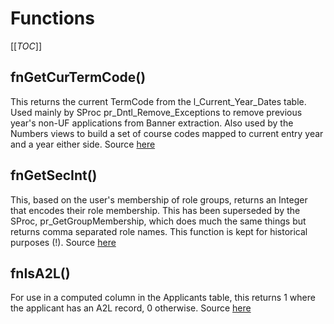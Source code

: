 # Functions

[[_TOC_]]

## fnGetCurTermCode()

This returns the current TermCode from the l_Current_Year_Dates table. Used mainly by
SProc pr_Dntl_Remove_Exceptions to remove previous year's non-UF applications from
Banner extraction. Also used by the Numbers views to build a set of course codes 
mapped to current entry year and a year either side. Source [here](https://universityofleeds.visualstudio.com/FAD/FAD%20Team/_git/FAD-SSDT?path=%2FFAD%2Fdbo%2FFunctions%2FfnGetCurTermCode.sql&version=GBmaster)

## fnGetSecInt()

This, based on the user's membership of role groups, returns an Integer that encodes their role membership. This has been superseded by the SProc, pr_GetGroupMembership, which does much the same things but returns comma separated role names. This function is kept for historical purposes (!). Source [here](https://universityofleeds.visualstudio.com/FAD/FAD%20Team/_git/FAD-SSDT?path=%2FFAD%2Fdbo%2FFunctions%2FfnGetSecInt.sql&version=GBmaster)

## fnIsA2L()

For use in a computed column in the Applicants table, this returns 1 where the applicant has an A2L record, 0 otherwise. Source [here](https://universityofleeds.visualstudio.com/FAD/FAD%20Team/_git/FAD-SSDT?path=%2FFAD%2Fdbo%2FFunctions%2FfnIsA2L.sql&version=GBmaster)